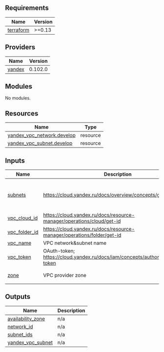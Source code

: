 <!-- BEGIN_TF_DOCS -->
## Requirements

| Name | Version |
|------|---------|
| <a name="requirement_terraform"></a> [terraform](#requirement\_terraform) | >=0.13 |

## Providers

| Name | Version |
|------|---------|
| <a name="provider_yandex"></a> [yandex](#provider\_yandex) | 0.102.0 |

## Modules

No modules.

## Resources

| Name | Type |
|------|------|
| [yandex_vpc_network.develop](https://registry.terraform.io/providers/yandex-cloud/yandex/latest/docs/resources/vpc_network) | resource |
| [yandex_vpc_subnet.develop](https://registry.terraform.io/providers/yandex-cloud/yandex/latest/docs/resources/vpc_subnet) | resource |

## Inputs

| Name | Description | Type | Default | Required |
|------|-------------|------|---------|:--------:|
| <a name="input_subnets"></a> [subnets](#input\_subnets) | https://cloud.yandex.ru/docs/overview/concepts/geo-scope | <pre>list(object({<br>    zone           = string<br>    v4_cidr_blocks = string<br>  }))</pre> | n/a | yes |
| <a name="input_vpc_cloud_id"></a> [vpc\_cloud\_id](#input\_vpc\_cloud\_id) | https://cloud.yandex.ru/docs/resource-manager/operations/cloud/get-id | `string` | n/a | yes |
| <a name="input_vpc_folder_id"></a> [vpc\_folder\_id](#input\_vpc\_folder\_id) | https://cloud.yandex.ru/docs/resource-manager/operations/folder/get-id | `string` | n/a | yes |
| <a name="input_vpc_name"></a> [vpc\_name](#input\_vpc\_name) | VPC network&subnet name | `string` | `"develop"` | no |
| <a name="input_vpc_token"></a> [vpc\_token](#input\_vpc\_token) | OAuth-token; https://cloud.yandex.ru/docs/iam/concepts/authorization/oauth-token | `string` | n/a | yes |
| <a name="input_zone"></a> [zone](#input\_zone) | VPC provider zone | `string` | `"ru-central1-a"` | no |

## Outputs

| Name | Description |
|------|-------------|
| <a name="output_availability_zone"></a> [availability\_zone](#output\_availability\_zone) | n/a |
| <a name="output_network_id"></a> [network\_id](#output\_network\_id) | n/a |
| <a name="output_subnet_ids"></a> [subnet\_ids](#output\_subnet\_ids) | n/a |
| <a name="output_yandex_vpc_subnet"></a> [yandex\_vpc\_subnet](#output\_yandex\_vpc\_subnet) | n/a |
<!-- END_TF_DOCS -->